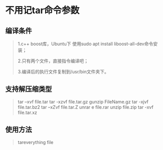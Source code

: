 # 不用记tar命令参数

## 编译条件

> 1.c++ boost库，Ubuntu下 使用sudo apt install liboost-all-dev命令安装；
>
> 2.只有两个文件，直接指令编译吧；
>
> 3.编译后的执行文件复制到/usr/bin文件夹下。

## 支持解压缩类型

> tar –xvf file.tar
> tar -xzvf file.tar.gz
> gunzip FileName.gz
> tar -xjvf file.tar.bz2 
> tar –xZvf file.tar.Z 
> unrar e file.rar 
> unzip file.zip 
> tar -xvf file.tar.xz

## 使用方法

> tareverything file
